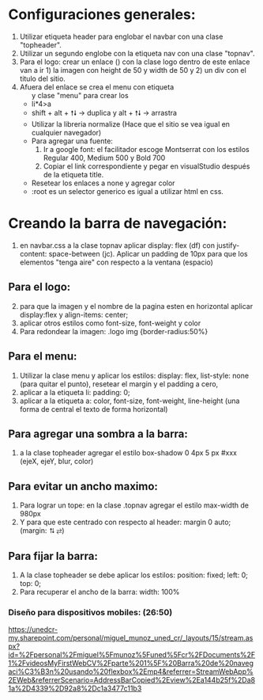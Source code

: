 # Configuraciones generales: 
1. Utilizar etiqueta header para englobar el navbar con una clase "topheader".
2. Utilizar un segundo englobe con la etiqueta nav con una clase "topnav".
3. Para el logo: crear un enlace (<a>) con la clase logo dentro de este enlace van a ir 1) la imagen con height de 50 y width de 50 y 2) un div con el titulo del sitio.
4. Afuera del enlace se crea el menu con etiqueta <ul> y clase "menu" para crear los <li> li*4>a
5. shift + alt + 🠕🠗 → duplica y alt + 🠕🠗 → arrastra
6. Utilizar la libreria normalize (Hace que el sitio se vea igual en cualquier navegador)
7. Para agregar una fuente: 
    1. Ir a google font: el facilitador escoge Montserrat con los estilos Regular 400, Medium 500 y Bold 700
    2. Copiar el link correspondiente y pegar en visualStudio después de la etiqueta title.
8. Resetear los enlaces a none y agregar color
9. :root es un selector generico es igual a utilizar html en css.
# Creando la barra de navegación: 
1. en navbar.css a la clase topnav aplicar display: flex (df) con justify-content: 
space-between (jc). Aplicar un padding de 10px para que los elementos "tenga aire" con respecto a la ventana (espacio)
## Para el logo: 
2. para que la imagen y el nombre de la pagina esten en horizontal aplicar display:flex y align-items: center;
3. aplicar otros estilos como font-size, font-weight y color
4. Para redondear la imagen: .logo img {border-radius:50%}
## Para el menu:
1. Utilizar la clase menu y aplicar los estilos: display: flex, list-style: none (para quitar el punto), resetear el margin y el padding a cero, 
2. aplicar a la etiqueta li: padding: 0;
3. aplicar a la etiqueta a: color, font-size, font-weight, line-height (una forma de central el texto de forma horizontal)
## Para agregar una sombra a la barra:
1. a la clase topheader agregar el estilo box-shadow  0 4px 5 px #xxx (ejeX, ejeY, blur, color)
## Para evitar un ancho maximo:
1. Para lograr un tope: en la clase .topnav agregar el estilo max-width de 980px
2. Y para que este centrado con respecto al header: margin 0 auto; (margin: ⮁ ⇄)
## Para fijar la barra: 
1. A la clase topheader se debe aplicar los estilos: position: fixed; left: 0; top: 0;
2. Para recuperar el ancho de la barra: width: 100%
### Diseño para dispositivos mobiles: (26:50)

https://unedcr-my.sharepoint.com/personal/miguel_munoz_uned_cr/_layouts/15/stream.aspx?id=%2Fpersonal%2Fmiguel%5Fmunoz%5Funed%5Fcr%2FDocuments%2F1%2FvideosMyFirstWebCV%2Fparte%201%5F%20Barra%20de%20navegaci%C3%B3n%20usando%20flexbox%2Emp4&referrer=StreamWebApp%2EWeb&referrerScenario=AddressBarCopied%2Eview%2Ea144b25f%2Da81a%2D4339%2D92a8%2Dc1a3477c11b3
